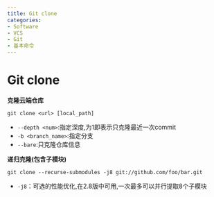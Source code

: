 ```yaml
---
title: Git clone
categories:
- Software
- VCS
- Git
- 基本命令
---
```

# Git clone

**克隆云端仓库**

```shell
git clone <url> [local_path]
```

- `--depth <num>`:指定深度,为1即表示只克隆最近一次commit
- `-b <branch_name>`:指定分支
- `--bare`:只克隆仓库信息

**递归克隆(包含子模块)**

```shell
git clone --recurse-submodules -j8 git://github.com/foo/bar.git
```

- `-j8`：可选的性能优化,在2.8版中可用,一次最多可以并行提取8个子模块